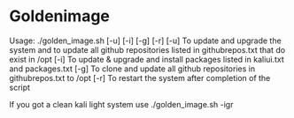 # Goldenimage

Usage: ./golden_image.sh [-u] [-i] [-g] [-r]
[-u] To update and upgrade the system and to update all github repositories listed in githubrepos.txt that do exist in /opt
[-i] To update & upgrade and install packages listed in kaliui.txt and packages.txt 
[-g] To clone and update all github repositories in githubrepos.txt to /opt
[-r] To restart the system after completion of the script

If you got a clean kali light system use ./golden_image.sh -igr
